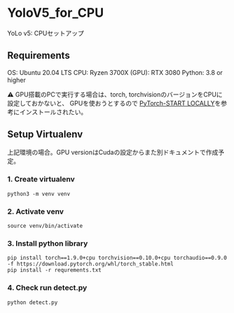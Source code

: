# YoloV5_for_CPU

YoLo v5: CPUセットアップ

## Requirements

OS: Ubuntu 20.04 LTS
CPU: Ryzen 3700X
(GPU): RTX 3080
Python: 3.8 or higher

⚠ GPU搭載のPCで実行する場合は、torch, torchvisionのバージョンをCPUに設定しておかないと、
GPUを使おうとするので [PyTorch-START LOCALLY](https://pytorch.org/get-started/locally/)を参考にインストールされたい。

## Setup Virtualenv 

上記環境の場合。GPU versionはCudaの設定からまた別ドキュメントで作成予定。

### 1. Create virtualenv
`python3 -m venv venv`
### 2. Activate venv
`source venv/bin/activate`
### 3. Install python library
`pip install torch==1.9.0+cpu torchvision==0.10.0+cpu torchaudio==0.9.0 -f https://download.pytorch.org/whl/torch_stable.html`  
`pip install -r requrements.txt`

### 4. Check run detect.py

`python detect.py`






